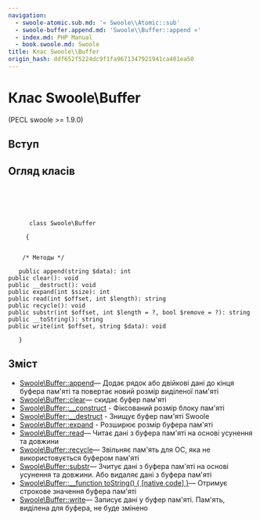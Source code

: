 ```yaml
---
navigation:
  - swoole-atomic.sub.md: '« Swoole\\Atomic::sub'
  - swoole-buffer.append.md: 'Swoole\\Buffer::append »'
  - index.md: PHP Manual
  - book.swoole.md: Swoole
title: Клас Swoole\\Buffer
origin_hash: ddf652f5224dc9f1fa9671347921941ca401ea50
---
```

# Клас Swoole\\Buffer

(PECL swoole >= 1.9.0)

## Вступ

## Огляд класів

```classsynopsis



    
     
      class Swoole\Buffer
     
     {


    /* Методы */
    
   public append(string $data): int
public clear(): void
public __destruct(): void
public expand(int $size): int
public read(int $offset, int $length): string
public recycle(): void
public substr(int $offset, int $length = ?, bool $remove = ?): string
public __toString(): string
public write(int $offset, string $data): void

   }
```

## Зміст

-   [Swoole\\Buffer::append](swoole-buffer.append.md)— Додає рядок або двійкові дані до кінця буфера пам'яті та повертає новий розмір виділеної пам'яті
-   [Swoole\\Buffer::clear](swoole-buffer.clear.md)— скидає буфер пам'яті
-   [Swoole\\Buffer::\_\_construct](swoole-buffer.construct.md) \- Фіксований розмір блоку пам'яті
-   [Swoole\\Buffer::\_\_destruct](swoole-buffer.destruct.md) \- Знищує буфер пам'яті Swoole
-   [Swoole\\Buffer::expand](swoole-buffer.expand.md) \- Розширює розмір буфера пам'яті
-   [Swoole\\Buffer::read](swoole-buffer.read.md)— Читає дані з буфера пам'яті на основі усунення та довжини
-   [Swoole\\Buffer::recycle](swoole-buffer.recycle.md)— Звільняє пам'ять для ОС, яка не використовується буфером пам'яті
-   [Swoole\\Buffer::substr](swoole-buffer.substr.md)— Зчитує дані з буфера пам'яті на основі усунення та довжини. Або видаляє дані з буфера пам'яті
-   [Swoole\\Buffer::\_\_function toString() { \[native code\] }](swoole-buffer.tostring.md)— Отримує строкове значення буфера пам'яті
-   [Swoole\\Buffer::write](swoole-buffer.write.md)— Записує дані у буфер пам'яті. Пам'ять, виділена для буфера, не буде змінено
